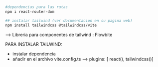```bash
#dependencias para las rutas
npm i react-router-dom

## instalar tailwind (ver documentacion en su pagina web)
npm install tailwindcss @tailwindcss/vite

```

--> Libreria para componentes de tailwind : Flowbite

PARA INSTALAR TAILWIND: 
- instalar dependencia
- añadir en el archivo vite.config.ts --> plugins: [
    react(),
  tailwindcss()]